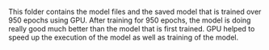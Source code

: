 This folder contains the model files and the saved model that is trained over 950 epochs using GPU. After training for 950 epochs, the model is doing really good much better than the model that is first trained. GPU helped to speed up the execution of the model as well as training of the model.
